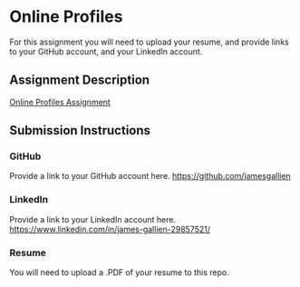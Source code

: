 # Online Profiles
For this assignment you will need to upload your resume, and provide links to your GitHub account, and your LinkedIn account.

## Assignment Description
[Online Profiles Assignment](https://education.launchcode.org/liftoff/assignments/online-profiles/)

## Submission Instructions

### GitHub
Provide a link to your GitHub account here.
https://github.com/jamesgallien

### LinkedIn
Provide a link to your LinkedIn account here.
https://www.linkedin.com/in/james-gallien-29857521/

### Resume
You will need to upload a .PDF of your resume to this repo.